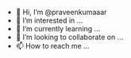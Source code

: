 - 👋 Hi, I’m @praveenkumaaar
- 👀 I’m interested in ...
- 🌱 I’m currently learning ...
- 💞️ I’m looking to collaborate on ...
- 📫 How to reach me ...

<!---
praveenkumaaar/praveenkumaaar is a ✨ special ✨ repository because its `README.md` (this file) appears on your GitHub profile.
You can click the Preview link to take a look at your changes.
--->
